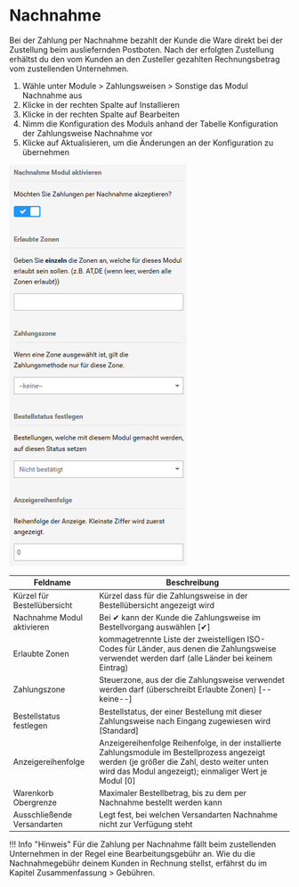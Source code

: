 # Nachnahme 

Bei der Zahlung per Nachnahme bezahlt der Kunde die Ware direkt bei der Zustellung beim ausliefernden Postboten. Nach der erfolgten Zustellung erhältst du den vom Kunden an den Zusteller gezahlten Rechnungsbetrag vom zustellenden Unternehmen.

1.  Wähle unter Module \> Zahlungsweisen \> Sonstige das Modul Nachnahme aus
2.  Klicke in der rechten Spalte auf Installieren
3.  Klicke in der rechten Spalte auf Bearbeiten
4.  Nimm die Konfiguration des Moduls anhand der Tabelle Konfiguration der Zahlungsweise Nachnahme vor
5.  Klicke auf Aktualisieren, um die Änderungen an der Konfiguration zu übernehmen

![](Bilder/Abb067_KonfigurationsmaskeNachnahme.png "Konfigurationsmaske Nachnahme")

|Feldname|Beschreibung|
|--------|------------|
|Kürzel für Bestellübersicht|Kürzel dass für die Zahlungsweise in der Bestellübersicht angezeigt wird|
|Nachnahme Modul aktivieren|Bei ✔ kann der Kunde die Zahlungsweise im Bestellvorgang auswählen \[✔\]|
|Erlaubte Zonen|kommagetrennte Liste der zweistelligen ISO-Codes für Länder, aus denen die Zahlungsweise verwendet werden darf \(alle Länder bei keinem Eintrag\)|
|Zahlungszone|Steuerzone, aus der die Zahlungsweise verwendet werden darf \(überschreibt Erlaubte Zonen\) \[--keine--\]|
|Bestellstatus festlegen|Bestellstatus, der einer Bestellung mit dieser Zahlungsweise nach Eingang zugewiesen wird \[Standard\]|
|Anzeigereihenfolge|Anzeigereihenfolge Reihenfolge, in der installierte Zahlungsmodule im Bestellprozess angezeigt werden \(je größer die Zahl, desto weiter unten wird das Modul angezeigt\); einmaliger Wert je Modul \[0\]|
|Warenkorb Obergrenze|Maximaler Bestellbetrag, bis zu dem per Nachnahme bestellt werden kann|
|Ausschließende Versandarten|Legt fest, bei welchen Versandarten Nachnahme nicht zur Verfügung steht|

!!! Info "Hinweis"
	 Für die Zahlung per Nachnahme fällt beim zustellenden Unternehmen in der Regel eine Bearbeitungsgebühr an. Wie du die Nachnahmegebühr deinem Kunden in Rechnung stellst, erfährst du im Kapitel Zusammenfassung \> Gebühren.



